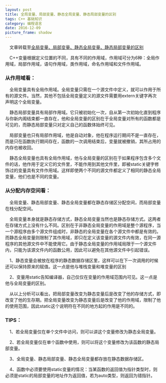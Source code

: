 ```yaml
---
layout: post
title: 全局变量、局部变量、静态全局变量、静态局部变量的区别
tags: C++ 基础知识 
category: 编程语言
date: 2016-12-09
picture_frame: shadow
---
```


&emsp;文章转载至[全局变量、局部变量、静态全局变量、静态局部变量的区别](http://www.cnblogs.com/chenglei/archive/2009/09/06/1561367.html)

&emsp;C++变量根据定义位置的不同，具有不同的作用域，作用域可分为6种：全局作用域，局部作用域，语句作用域，类作用域，命名作用域和文件作用域。

### 从作用域看：

&emsp;全局变量具有全局作用域。全局变量只需在一个源文件中定义，就可以作用于所有的源文件。当然，其他不包括全局变量定义的源文件需要用extern关键字再次声明这个全局变量。

&emsp;静态局部变量具有局部作用域。它只被初始化一次，自从第一次初始化直到程序与你新内阁结束都一直存在，他和全局变量的区别在于全局变量对所有的函数都是可见的，而静态局部变量只对定义自己的函数体始终可见。

&emsp;局部变量也只有局部作用域，他是自动对象，他在程序运行期间不是一直存在，而是只在函数执行期间存在，函数的一次调用结束后，变量就被撤销，其所占用的内存也被收回。

&emsp;静态全局变量也具有全局作用域，他与全局变量的区别在于如果程序包含多个文件的话，他作用于定义它的文件里，不能作用到其他文件里，即被static关键字修饰过的变量具有文件作用域。这样即使两个不同的源文件都定义了相同的静态全局变量，他们也是不同的变量。

### 从分配内存空间看：

&emsp;全局变量、静态局部变量、静态全局变量都在静态存储区分配空间，而局部变量在栈分配空间。

&emsp;全局变量本身就是静态存储方式，静态全局变量当然也是静态存储方式。这两者在存储方式上没有什么不同。区别在于非静态全局变量的作用域是整个源程序，当一个源程序由多个源文件组成时，非静态的全局变量在各个源文件中都是有效的。而静态全局变量则限制了其作用域，即只在定义该变量的源文件内有效，在同一源程序的其他源文件中不能使用它。由于静态全局变量的作用域局限于一个源文件内，只能为该源文件内的函数公用，因此可以避免在其他源文件中引起错误。

&emsp;1、静态变量会被放在程序的静态数据存储区里，这样可以在下一次调用的时候还可以保持原来的赋值。这一点是他与堆栈变量和堆变量的区别

&emsp;2、变量用static告知编译器，自己仅仅在变量的作用域范围内可见。这一点是他与全局变量的区别。

&emsp;从以上分析可以看出，把局部变量改变为静态变量后是改变了他的存储方式，即改变了他的生存期。把全局变量改变为静态变量后是改变了他的作用域，限制了他的使用范围，因此static这个说明符在不同的地方起的作用是不同的。

### TIPS：

&emsp;1、若全局变量仅在单个文件中访问，则可以讲这个变量修改为静态全局变量。

&emsp;2、若全局变量仅在单个函数中使用，则可以将这个变量修改为该函数的静态局部变量。

&emsp;3、全局变量、静态局部变量、静态全局变量都存放在静态数据存储区。

&emsp;4、函数中必须要使用static变量的情况：当某函数的返回值为指针类型时，则必须是static的局部变量的地址作为返回值，若为auto类型，则返回为错指针。